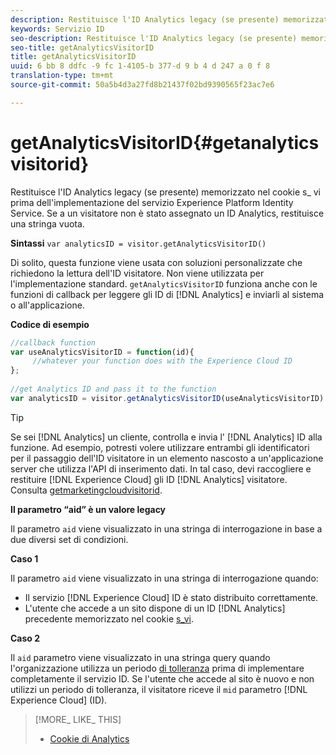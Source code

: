 ```yaml
---
description: Restituisce l'ID Analytics legacy (se presente) memorizzato nel cookie s_ vi prima dell'implementazione del servizio Experience Platform Identity Service. Se a un visitatore non è stato assegnato un ID Analytics, restituisce una stringa vuota.
keywords: Servizio ID
seo-description: Restituisce l'ID Analytics legacy (se presente) memorizzato nel cookie s_ vi prima dell'implementazione del servizio Experience Platform Identity Service. Se a un visitatore non è stato assegnato un ID Analytics, restituisce una stringa vuota.
seo-title: getAnalyticsVisitorID
title: getAnalyticsVisitorID
uuid: 6 bb 8 ddfc -9 fc 1-4105-b 377-d 9 b 4 d 247 a 0 f 8
translation-type: tm+mt
source-git-commit: 50a5b4d3a27fd8b21437f02bd9390565f23ac7e6

---
```



# getAnalyticsVisitorID{#getanalyticsvisitorid}

Restituisce l&#39;ID Analytics legacy (se presente) memorizzato nel cookie s_ vi prima dell&#39;implementazione del servizio Experience Platform Identity Service. Se a un visitatore non è stato assegnato un ID Analytics, restituisce una stringa vuota.

**Sintassi** `var analyticsID = visitor.getAnalyticsVisitorID()`

Di solito, questa funzione viene usata con soluzioni personalizzate che richiedono la lettura dell&#39;ID visitatore. Non viene utilizzata per l&#39;implementazione standard. `getAnalyticsVisitorID` funziona anche con le funzioni di callback per leggere gli ID di [!DNL Analytics] e inviarli al sistema o all&#39;applicazione.

**Codice di esempio**

```js
//callback function 
var useAnalyticsVisitorID = function(id){ 
     //whatever your function does with the Experience Cloud ID 
}; 
 
//get Analytics ID and pass it to the function 
var analyticsID = visitor.getAnalyticsVisitorID(useAnalyticsVisitorID)
```

>[!TIP]
>
>Se sei [!DNL Analytics] un cliente, controlla e invia l&#39; [!DNL Analytics] ID alla funzione. Ad esempio, potresti volere utilizzare entrambi gli identificatori per il passaggio dell&#39;ID visitatore in un elemento nascosto a un&#39;applicazione server che utilizza l&#39;API di inserimento dati. In tal caso, devi raccogliere e restituire [!DNL Experience Cloud] gli ID [!DNL Analytics] visitatore. Consulta [getmarketingcloudvisitorid](../../library/get-set/getmcvid.md).

**Il parametro “aid” è un valore legacy**

Il parametro `aid` viene visualizzato in una stringa di interrogazione in base a due diversi set di condizioni.

**Caso 1**

Il parametro `aid` viene visualizzato in una stringa di interrogazione quando:

* Il servizio [!DNL Experience Cloud] ID è stato distribuito correttamente.
* L&#39;utente che accede a un sito dispone di un ID [!DNL Analytics] precedente memorizzato nel cookie [s_vi](https://marketing.adobe.com/resources/help/en_US/whitepapers/cookies/?f=cookies_analytics.html).

**Caso 2**

Il `aid` parametro viene visualizzato in una stringa query quando l&#39;organizzazione utilizza un periodo [di tolleranza](../../reference/analytics-reference/grace-period.md) prima di implementare completamente il servizio ID. Se l&#39;utente che accede al sito è nuovo e non utilizzi un periodo di tolleranza, il visitatore riceve il `mid` parametro [!DNL Experience Cloud] (ID).

>[!MORE_ LIKE_ THIS]
>
>* [Cookie di Analytics](https://marketing.adobe.com/resources/help/en_US/whitepapers/cookies/cookies_analytics.html)

